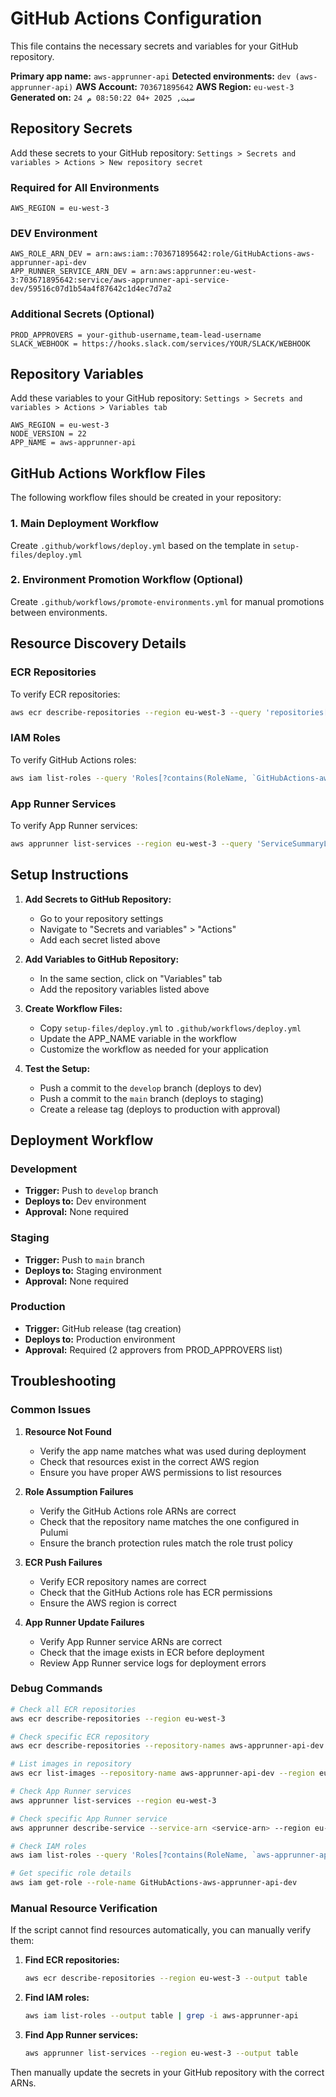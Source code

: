 # GitHub Actions Configuration

This file contains the necessary secrets and variables for your GitHub repository.

**Primary app name:** `aws-apprunner-api`
**Detected environments:** `dev (aws-apprunner-api)`
**AWS Account:** `703671895642`
**AWS Region:** `eu-west-3`
**Generated on:** `24 سبت, 2025 +04 08:50:22 م`

## Repository Secrets

Add these secrets to your GitHub repository:
`Settings > Secrets and variables > Actions > New repository secret`

### Required for All Environments

```
AWS_REGION = eu-west-3
```

### DEV Environment

```
AWS_ROLE_ARN_DEV = arn:aws:iam::703671895642:role/GitHubActions-aws-apprunner-api-dev
APP_RUNNER_SERVICE_ARN_DEV = arn:aws:apprunner:eu-west-3:703671895642:service/aws-apprunner-api-service-dev/59516c07d1b54a4f87642c1d4ec7d7a2
```

### Additional Secrets (Optional)

```
PROD_APPROVERS = your-github-username,team-lead-username
SLACK_WEBHOOK = https://hooks.slack.com/services/YOUR/SLACK/WEBHOOK
```

## Repository Variables

Add these variables to your GitHub repository:
`Settings > Secrets and variables > Actions > Variables tab`

```
AWS_REGION = eu-west-3
NODE_VERSION = 22
APP_NAME = aws-apprunner-api
```

## GitHub Actions Workflow Files

The following workflow files should be created in your repository:

### 1. Main Deployment Workflow

Create `.github/workflows/deploy.yml` based on the template in `setup-files/deploy.yml`

### 2. Environment Promotion Workflow (Optional)

Create `.github/workflows/promote-environments.yml` for manual promotions between environments.

## Resource Discovery Details

### ECR Repositories
To verify ECR repositories:
```bash
aws ecr describe-repositories --region eu-west-3 --query 'repositories[?contains(repositoryName, `aws-apprunner-api`)].{Name:repositoryName,URI:repositoryUri}' --output table
```

### IAM Roles
To verify GitHub Actions roles:
```bash
aws iam list-roles --query 'Roles[?contains(RoleName, `GitHubActions-aws-apprunner-api`)].{Name:RoleName,ARN:Arn}' --output table
```

### App Runner Services
To verify App Runner services:
```bash
aws apprunner list-services --region eu-west-3 --query 'ServiceSummaryList[?contains(ServiceName, `aws-apprunner-api`)].{Name:ServiceName,ARN:ServiceArn}' --output table
```

## Setup Instructions

1. **Add Secrets to GitHub Repository:**
   - Go to your repository settings
   - Navigate to "Secrets and variables" > "Actions"
   - Add each secret listed above

2. **Add Variables to GitHub Repository:**
   - In the same section, click on "Variables" tab
   - Add the repository variables listed above

3. **Create Workflow Files:**
   - Copy `setup-files/deploy.yml` to `.github/workflows/deploy.yml`
   - Update the APP_NAME variable in the workflow
   - Customize the workflow as needed for your application

4. **Test the Setup:**
   - Push a commit to the `develop` branch (deploys to dev)
   - Push a commit to the `main` branch (deploys to staging)
   - Create a release tag (deploys to production with approval)

## Deployment Workflow

### Development
- **Trigger:** Push to `develop` branch
- **Deploys to:** Dev environment
- **Approval:** None required

### Staging
- **Trigger:** Push to `main` branch
- **Deploys to:** Staging environment
- **Approval:** None required

### Production
- **Trigger:** GitHub release (tag creation)
- **Deploys to:** Production environment
- **Approval:** Required (2 approvers from PROD_APPROVERS list)

## Troubleshooting

### Common Issues

1. **Resource Not Found**
   - Verify the app name matches what was used during deployment
   - Check that resources exist in the correct AWS region
   - Ensure you have proper AWS permissions to list resources

2. **Role Assumption Failures**
   - Verify the GitHub Actions role ARNs are correct
   - Check that the repository name matches the one configured in Pulumi
   - Ensure the branch protection rules match the role trust policy

3. **ECR Push Failures**
   - Verify ECR repository names are correct
   - Check that the GitHub Actions role has ECR permissions
   - Ensure the AWS region is correct

4. **App Runner Update Failures**
   - Verify App Runner service ARNs are correct
   - Check that the image exists in ECR before deployment
   - Review App Runner service logs for deployment errors

### Debug Commands

```bash
# Check all ECR repositories
aws ecr describe-repositories --region eu-west-3

# Check specific ECR repository
aws ecr describe-repositories --repository-names aws-apprunner-api-dev --region eu-west-3

# List images in repository
aws ecr list-images --repository-name aws-apprunner-api-dev --region eu-west-3

# Check App Runner services
aws apprunner list-services --region eu-west-3

# Check specific App Runner service
aws apprunner describe-service --service-arn <service-arn> --region eu-west-3

# Check IAM roles
aws iam list-roles --query 'Roles[?contains(RoleName, `aws-apprunner-api`)].{Name:RoleName,ARN:Arn}' --output table

# Get specific role details
aws iam get-role --role-name GitHubActions-aws-apprunner-api-dev
```

### Manual Resource Verification

If the script cannot find resources automatically, you can manually verify them:

1. **Find ECR repositories:**
   ```bash
   aws ecr describe-repositories --region eu-west-3 --output table
   ```

2. **Find IAM roles:**
   ```bash
   aws iam list-roles --output table | grep -i aws-apprunner-api
   ```

3. **Find App Runner services:**
   ```bash
   aws apprunner list-services --region eu-west-3 --output table
   ```

Then manually update the secrets in your GitHub repository with the correct ARNs.

